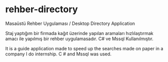 # rehber-directory
Masaüstü Rehber Uygulaması / Desktop Directory Application

Staj yaptığım bir firmada kağıt üzerinde yapılan aramaları hızlılaştırmak amacı ile yapılmış bir rehber uygulamasadır. C# ve Mssql Kullanılmıştır.

It is a guide application made to speed up the searches made on paper in a company I do internship. C # and Mssql was used.
